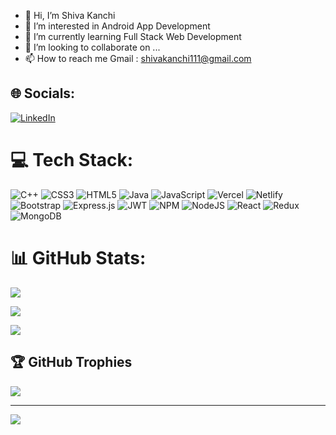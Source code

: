 - 👋 Hi, I’m Shiva Kanchi
- 👀 I’m interested in Android App Development
- 🌱 I’m currently learning Full Stack Web Development
- 💞️ I’m looking to collaborate on ...
- 📫 How to reach me Gmail : shivakanchi111@gmail.com
## 🌐 Socials:

[![LinkedIn](https://img.shields.io/badge/LinkedIn-%230077B5.svg?logo=linkedin&logoColor=white)](https://www.linkedin.com/in/shiva-kanchi-17888019b) 

# 💻 Tech Stack:

![C++](https://img.shields.io/badge/c++-%2300599C.svg?style=flat&logo=c%2B%2B&logoColor=white) ![CSS3](https://img.shields.io/badge/css3-%231572B6.svg?style=flat&logo=css3&logoColor=white) ![HTML5](https://img.shields.io/badge/html5-%23E34F26.svg?style=flat&logo=html5&logoColor=white) ![Java](https://img.shields.io/badge/java-%23ED8B00.svg?style=flat&logo=java&logoColor=white) ![JavaScript](https://img.shields.io/badge/javascript-%23323330.svg?style=flat&logo=javascript&logoColor=%23F7DF1E) ![Vercel](https://img.shields.io/badge/vercel-%23000000.svg?style=flat&logo=vercel&logoColor=white) ![Netlify](https://img.shields.io/badge/netlify-%23000000.svg?style=flat&logo=netlify&logoColor=#00C7B7) ![Bootstrap](https://img.shields.io/badge/bootstrap-%23563D7C.svg?style=flat&logo=bootstrap&logoColor=white) ![Express.js](https://img.shields.io/badge/express.js-%23404d59.svg?style=flat&logo=express&logoColor=%2361DAFB) ![JWT](https://img.shields.io/badge/JWT-black?style=flat&logo=JSON%20web%20tokens) ![NPM](https://img.shields.io/badge/NPM-%23000000.svg?style=flat&logo=npm&logoColor=white) ![NodeJS](https://img.shields.io/badge/node.js-6DA55F?style=flat&logo=node.js&logoColor=white) ![React](https://img.shields.io/badge/react-%2320232a.svg?style=flat&logo=react&logoColor=%2361DAFB) ![Redux](https://img.shields.io/badge/redux-%23593d88.svg?style=flat&logo=redux&logoColor=white) ![MongoDB](https://img.shields.io/badge/MongoDB-%234ea94b.svg?style=flat&logo=mongodb&logoColor=white)

# 📊 GitHub Stats:

![](https://github-readme-stats.vercel.app/api?username=ShivaKanchi&theme=dark&hide_border=false&include_all_commits=true&count_private=true)<br/>

![](https://github-readme-streak-stats.herokuapp.com/?user=ShivaKanchi&theme=dark&hide_border=false)<br/>

![](https://github-readme-stats.vercel.app/api/top-langs/?username=ShivaKanchi&theme=dark&hide_border=false&include_all_commits=true&count_private=true&layout=compact)

## 🏆 GitHub Trophies

![](https://github-profile-trophy.vercel.app/?username=ShivaKanchi&theme=radical&no-frame=false&no-bg=true&margin-w=4)

---

[![](https://visitcount.itsvg.in/api?id=ShivaKanchi&icon=5&color=12)](https://visitcount.itsvg.in)

<!-- Proudly created with GPRM ( https://gprm.itsvg.in ) -->
<!---
ShivaKanchi/ShivaKanchi is a ✨ special ✨ repository because its `README.md` (this file) appears on your GitHub profile.
You can click the Preview link to take a look at your changes.
--->
